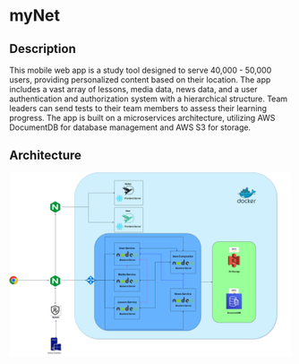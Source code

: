 # myNet



## Description
This mobile web app is a study tool designed to serve 40,000 - 50,000 users, providing personalized content based on their location. The app includes a vast array of lessons, media data, news data, and a user authentication and authorization system with a hierarchical structure. Team leaders can send tests to their team members to assess their learning progress. The app is built on a microservices architecture, utilizing AWS DocumentDB for database management and AWS S3 for storage.

## Architecture

![Architecture Diagram](assets/nest-backend.png)